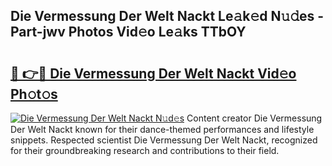 ## Die Vermessung Der Welt Nackt Le𝚊k𝚎d N𝚞𝚍es - Part-jwv Photos Vid𝚎o Le𝚊ks TTbOY

# <h2><a href="http://fb9xr9.evod.top/?m=Die+Vermessung+Der+Welt+Nackt">🔗 👉🔴 Die Vermessung Der Welt Nackt Vid𝚎o Ph𝚘t𝚘s</a></h2>

[![Die Vermessung Der Welt Nackt N𝚞d𝚎s](https://i.imgur.com/8V9OHl7.gif)](http://fb9xr9.evod.top/?m=Die+Vermessung+Der+Welt+Nackt)
Content creator Die Vermessung Der Welt Nackt known for their dance-themed performances and lifestyle snippets. Respected scientist Die Vermessung Der Welt Nackt, recognized for their groundbreaking research and contributions to their field. 

